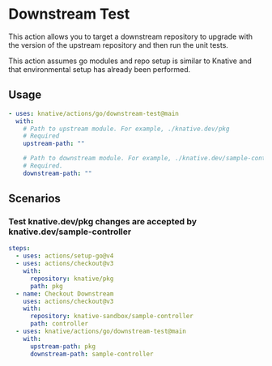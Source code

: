 # Downstream Test

This action allows you to target a downstream repository to upgrade with the
version of the upstream repository and then run the unit tests.

This action assumes go modules and repo setup is similar to Knative and that
environmental setup has already been performed.

## Usage

```yaml
- uses: knative/actions/go/downstream-test@main
  with:
    # Path to upstream module. For example, ./knative.dev/pkg
    # Required
    upstream-path: ""

    # Path to downstream module. For example, ./knative.dev/sample-controller
    # Required.
    downstream-path: ""
```

## Scenarios

### Test knative.dev/pkg changes are accepted by knative.dev/sample-controller

```yaml
steps:
  - uses: actions/setup-go@v4
  - uses: actions/checkout@v3
    with:
      repository: knative/pkg
      path: pkg
  - name: Checkout Downstream
    uses: actions/checkout@v3
    with:
      repository: knative-sandbox/sample-controller
      path: controller
  - uses: knative/actions/go/downstream-test@main
    with:
      upstream-path: pkg
      downstream-path: sample-controller
```
